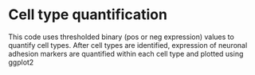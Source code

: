 # Cell type quantification
This code uses thresholded binary (pos or neg expression) values to quantify cell types.
After cell types are identified, expression of neuronal adhesion markers are quantified within each cell type and plotted using ggplot2
